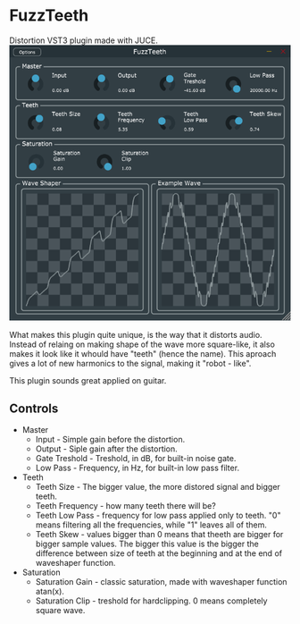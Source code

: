 # FuzzTeeth
Distortion VST3 plugin made with JUCE.
![FuzzTeeth's window's screenshot](docs/window.png)

What makes this plugin quite unique, is the way that it distorts audio.
Instead of relaing on making shape of the wave more square-like, it also makes it look like it whould have "teeth" (hence the name).
This aproach gives a lot of new harmonics to the signal, making it "robot - like".

This plugin sounds great applied on guitar.

## Controls

* Master
	* Input - Simple gain before the distortion.
	* Output - Siple gain after the distortion.
	* Gate Treshold - Treshold, in dB, for built-in noise gate.
	* Low Pass - Frequency, in Hz, for built-in low pass filter.
* Teeth
	* Teeth Size - The bigger value, the more distored signal and bigger teeth.
	* Teeth Frequency - how many teeth there will be?
	* Teeth Low Pass - frequency for low pass applied only to teeth.  "0" means filtering all the frequencies, while "1" leaves all of them.
	* Teeth Skew - values bigger than 0 means that theeth are bigger for bigger sample values. The bigger this value is the bigger the difference between size of teeth at the beginning and at the end of waveshaper function.
* Saturation
	* Saturation Gain - classic saturation, made with waveshaper function atan(x).
	* Saturation Clip - treshold for hardclipping. 0 means completely square wave.